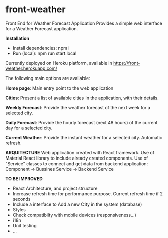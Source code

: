 # front-weather
Front End for Weather Forecast Application
Provides a simple web interface for a Weather Forecast application.

**Installation**
- Install dependencies: npm i
- Run (local): npm run start:local

Currently deployed on Heroku platform, available in https://front-weather.herokuapp.com/

The following main options are available:

**Home page**: Main entry point to the web application

**Cities**: Present a list of available cities in the application, with their details.

**Weekly Forecast**: Provide the weather forecast of the next week for a selected city.

**Daily Forecast**: Provide the hourly forecast (next 48 hours) of the current day for a selected city.

**Current Weather**: Provide the instant weather for a selected city. Automatic refresh.

**ARQUITECTURE**
Web application created with React framework.
Use of Material React library to include already created components.
Use of "Service" classes to connect and get data from backend application:
  Component -> Bussines Service -> Backend Service

**TO BE IMPROVED**
- React Architecture, and project structure
- Increase refresh time for performance purpose. Current refresh time if 2 seconds
- Include a interface to Add a new City in the system (database)
- Styles
- Check compatibilty with mobile devices (responsiveness...)
- i18n
- Unit testing
- ...
 